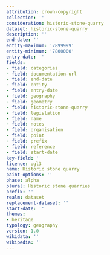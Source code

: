```yaml
---
attribution: crown-copyright
collection: ''
consideration: historic-stone-quarry
dataset: historic-stone-quarry
description: ''
end-date: ''
entity-maximum: '7899999'
entity-minimum: '7800000'
entry-date: ''
fields:
- field: categories
- field: documentation-url
- field: end-date
- field: entity
- field: entry-date
- field: geography
- field: geometry
- field: historic-stone-quarry
- field: legislation
- field: name
- field: notes
- field: organisation
- field: point
- field: prefix
- field: reference
- field: start-date
key-field: ''
licence: ogl3
name: Historic stone quarry
paint-options: ''
phase: alpha
plural: Historic stone quarries
prefix: ''
realm: dataset
replacement-dataset: ''
start-date: ''
themes:
- heritage
typology: geography
version: 1.0
wikidata: ''
wikipedia: ''
---
```

